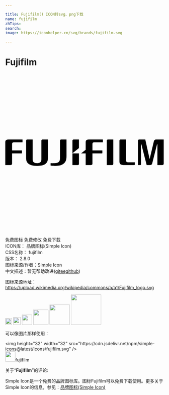 ```yaml
---

title: Fujifilm() ICON转svg、png下载
name: fujifilm
zhTips: 
search: 
image: https://iconhelper.cn/svg/brands/fujifilm.svg

---
```


# Fujifilm  <small style="font-size: 60%;font-weight: 100"></small>

<div id="svg" class="svg-wrap">
<svg role="img" xmlns="http://www.w3.org/2000/svg" viewBox="0 0 24 24"><title>Fujifilm icon</title><path d="M.484 10.003c-.483 0-.484.238-.484.533v3.329h.786c.165.003.24-.057.243-.207v-1.556h1.444c.034 0 .055-.018.055-.052v-.39H1.03v-.98c0-.173.086-.255.258-.255H2.56c.037 0 .049-.024.049-.05v-.372zm7.997 0c-.111 0-.197.052-.197.21v2.654c0 .377-.143.632-.573.693-.29.041-.678.03-.847.024v.324c0 .03.014.052.049.06.025.006.208.029.62.029.722 0 1.054-.156 1.245-.292.365-.263.495-.575.495-1.192v-2.51zm-5.13 0c-.148 0-.194.07-.194.199v2.658c0 .538.26.866.814 1.033.463.14 1.21.137 1.701.003.37-.1.787-.373.787-1.037v-2.856h-.77c-.172 0-.219.073-.219.196v2.748c0 .294-.063.443-.229.536-.242.135-.645.133-.883-.004-.177-.103-.213-.28-.213-.533v-2.943zm9.308 0c-.483 0-.483.239-.483.533v.995c0 .02-.01.029-.018.038l-.677.533h.695v1.763h.786c.164.003.24-.057.242-.207v-1.556h1.444c.034 0 .055-.018.055-.052v-.39h-1.499v-.98c0-.173.087-.255.258-.255h1.274c.036 0 .05-.024.05-.05v-.372zm3.701 0h-.768c-.175 0-.222.082-.222.203v3.66h.783c.138 0 .207-.042.207-.204zm1.922 0h-.76c-.173-.003-.229.066-.229.213v3.108c0 .258.076.541.591.541h1.668c.044 0 .065-.027.065-.066v-.351h-1.03c-.205-.01-.305-.115-.305-.318zm5.718 0h-1.144c-.195 0-.306.092-.35.266l-.63 2.663h-.018l-.65-2.928h-.89c-.172 0-.226.088-.226.224v3.637h.376c.06 0 .086-.03.086-.092v-3.049h.059l.804 3.141h.527c.199 0 .273-.081.322-.278l.722-2.863h.058v3.141h.703c.172 0 .251-.067.251-.237zm-13.608.001c-.173 0-.22.084-.22.205v1.87l.93-.73c.036-.028.056-.05.058-.11v-1.235zm-.22 2.098v1.763h.781c.138 0 .208-.04.208-.203v-1.56z"/></svg>
</div>
<detail full-name='fujifilm'></detail>

<div class="detail-page">
<p>
<span><span class="badge-success badge">免费图标</span> <span class="badge-success badge">免费修改</span>  <span class="badge-success badge">免费下载</span> </span>
<br/>
<span>
ICON库：
<span class="badge-secondary badge">品牌图标(Simple Icon)</span> 
</span>
<br/>
<span>
CSS名称：
<span class="badge-secondary badge">fujifilm</span> 
</span>

<br/>
<span>
版本：
<span class="badge-secondary badge">2.8.0</span> 
</span>
<br/>
<span>图标来源/作者：<span class="badge-light badge">Simple Icon</span></span> 
<br/>
<span class="zh-detail">中文描述：暂无<span class="help-link"><span>帮助改进</span>(<a href="https://gitee.com/liuwave/icon-helper/edit/master/json/brands/fujifilm.json" target="_blank" rel="noopener noreferrer">gitee</a><a href="https://github.com/liuwave/icon-helper/edit/master/json/brands/fujifilm.json" target="_blank" rel="noopener noreferrer">github</a></span>)</span><br/>
</p>
</div><div class="description description alert alert-light"><p>图标来源地址：<a href="https://upload.wikimedia.org/wikipedia/commons/a/a1/Fujifilm_logo.svg" target="_blank" rel="noopener noreferrer">https://upload.wikimedia.org/wikipedia/commons/a/a1/Fujifilm_logo.svg</a></p></div>
<div class="alert alert-dark">
<img height="21" width="21" src="https://cdn.jsdelivr.net/npm/simple-icons@latest/icons/fujifilm.svg" />
<img height="24" width="24" src="https://cdn.jsdelivr.net/npm/simple-icons@latest/icons/fujifilm.svg" />
<img height="32" width="32" src="https://cdn.jsdelivr.net/npm/simple-icons@latest/icons/fujifilm.svg" />
<img height="48" width="48" src="https://cdn.jsdelivr.net/npm/simple-icons@latest/icons/fujifilm.svg" />
<img height="64" width="64" src="https://cdn.jsdelivr.net/npm/simple-icons@latest/icons/fujifilm.svg" />
<img height="96" width="96" src="https://cdn.jsdelivr.net/npm/simple-icons@latest/icons/fujifilm.svg" />

</div>
<div>
  <p>可以像图片那样使用：    
  </p>
  <div class="alert alert-primary" style="font-size: 14px">
    &lt;img height="32" width="32" src="https://cdn.jsdelivr.net/npm/simple-icons@latest/icons/fujifilm.svg" /&gt;
    <copy-btn content='<img height="32" width="32" src="https://cdn.jsdelivr.net/npm/simple-icons@latest/icons/fujifilm.svg" />'></copy-btn>
  </div>
  <div class="alert alert-secondary">
    <img height="32" width="32" src="https://cdn.jsdelivr.net/npm/simple-icons@latest/icons/fujifilm.svg" />fujifilm
    <copy-btn content="fujifilm" btn-title="复制图标名称"></copy-btn>
  </div>
</div>
<div class="icon-detail__container">
<p>关于“<b>Fujifilm</b>”的评论:</p>
</div>
<Vssue title="关于“Fujifilm”的评论" />
<div><p>Simple Icon是一个免费的品牌图标库。图标Fujifilm可以免费下载使用。更多关于  Simple Icon的信息，参见：<a target="_blank" href="https://iconhelper.cn/brands.html">品牌图标(Simple Icon)</a>
</p></div>

